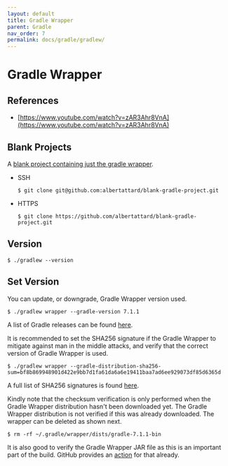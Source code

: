 ```yaml
---
layout: default
title: Gradle Wrapper
parent: Gradle
nav_order: 7
permalink: docs/gradle/gradlew/
---
```


# Gradle Wrapper

## References

- [https://www.youtube.com/watch?v=zAR3Ahr8VnA](https://www.youtube.com/watch?v=zAR3Ahr8VnA)

## Blank Projects

A [blank project containing just the gradle wrapper](https://github.com/albertattard/blank-gradle-project).

- SSH

  ```console
  $ git clone git@github.com:albertattard/blank-gradle-project.git
  ```

- HTTPS

  ```console
  $ git clone https://github.com/albertattard/blank-gradle-project.git
  ```

## Version

```console
$ ./gradlew --version
```

## Set Version

You can update, or downgrade, Gradle Wrapper version used.

```console
$ ./gradlew wrapper --gradle-version 7.1.1
```

A list of Gradle releases can be found [here](https://gradle.org/releases/).

It is recommended to set the SHA256 signature if the Gradle Wrapper to mitigate against man in the middle attacks, and
verify that the correct version of Gradle Wrapper is used.

```console
$ ./gradlew wrapper --gradle-distribution-sha256-sum=bf8b869948901d422e9bb7d1fa61da6a6e19411baa7ad6ee929073df85d6365d
```

A full list of SHA256 signatures is found [here](https://gradle.org/release-checksums/).

Kindly note that the checksum verification is only performed when the Gradle Wrapper distribution hasn't been downloaded
yet. The Gradle Wrapper distribution is not verified if this was already downloaded. The wrapper can be deleted as shown
next.

```console
$ rm -rf ~/.gradle/wrapper/dists/gradle-7.1.1-bin
```

It is also good to verify the Gradle Wrapper JAR file as this is an important part of the build. GitHub provides
an [action](https://github.com/marketplace/actions/gradle-wrapper-validation) for that already.
